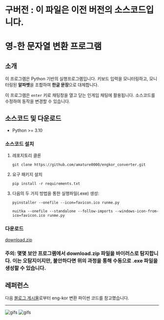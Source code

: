 # 구버전 : 이 파일은 이전 버전의 소스코드입니다.
# 영-한 문자열 변환 프로그램
## 소개
이 프로그램은 Python 기반의 실행프로그램입니다. 키보드 입력을 모니터링하고, 모니터링된 **알파벳**을 조합하여 **한글 문장**으로 대체합니다.

이 프로그램은 `enter` 키로 채팅창을 열고 닫는 인게임 채팅에 활용됩니다. 소스코드를 수정하여 동작을 변경할 수 있습니다.

## 소스코드 및 다운로드
- Python >= 3.10
### 소스코드 설치
1. 레포지토리 클론
    ```
    git clone https://github.com/amature0000/engkor_converter.git
    ```
2. 요구 패키지 설치
    ```
    pip install -r requirements.txt
    ```
3. 다음의 두 가지 방법을 통한 실행파일(.exe) 생성:
    ```
    pyinstaller --onefile --icon=favicon.ico runme.py
    ```
    ```
    nuitka --onefile --standalone --follow-imports --windows-icon-from-ico=favicon.ico runme.py
    ```

### 다운로드
[download.zip](https://github.com/amature0000/engkor_converter/releases)
### 주의: 몇몇 보안 프로그램에서 download.zip 파일을 바이러스로 탐지합니다. 이는 오탐지이지만, 불안하다면 위의 과정을 통해 수동으로 .exe 파일을 생성할 수 있습니다.

## 레퍼런스
다음 [블로그 게시물](https://mizykk.tistory.com/115)로부터 eng-kor 변환 파이썬 코드를 참고했습니다.

<hr>

![gifs](for_readme/Animation.webp)
![gifs](for_readme/Animation2.webp)

